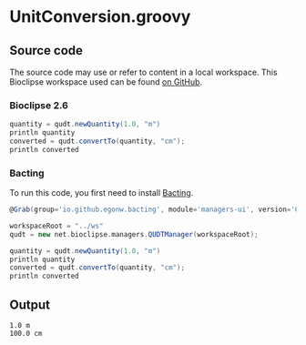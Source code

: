 # UnitConversion.groovy
## Source code
The source code may use or refer to content in a local workspace. This
Bioclipse workspace used can be found
[on GitHub](https://github.com/bioclipse/bioclipse.scripting/tree/master/ws/).
### Bioclipse 2.6
```groovy
quantity = qudt.newQuantity(1.0, "m")
println quantity
converted = qudt.convertTo(quantity, "cm");
println converted
```
### Bacting
To run this code, you first need to install
[Bacting](https://github.com/egonw/bacting).
<br />
```groovy
@Grab(group='io.github.egonw.bacting', module='managers-ui', version='0.0.30')

workspaceRoot = "../ws"
qudt = new net.bioclipse.managers.QUDTManager(workspaceRoot);

quantity = qudt.newQuantity(1.0, "m")
println quantity
converted = qudt.convertTo(quantity, "cm");
println converted
```
## Output
```plain
1.0 m
100.0 cm
```
